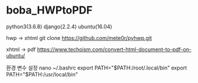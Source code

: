 # boba_HWPtoPDF


python3(3.6.8) 
django(2.2.4)
ubuntu(16.04)


hwp -> xhtml
git clone https://github.com/mete0r/pyhwp.git


xhtml -> pdf
https://www.techoism.com/convert-html-document-to-pdf-on-ubuntu/


환경 변수 설정
nano ~/.bashrc
export PATH="$PATH:/root/.local/bin"
export PATH="$PATH:/usr/local/bin"
